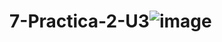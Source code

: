 # 7-Practica-2-U3![image](https://github.com/Maximiliano050105/7-Practica-2-U3/assets/151798870/5f9ab72d-35da-4b5c-9642-236092240ae6)
